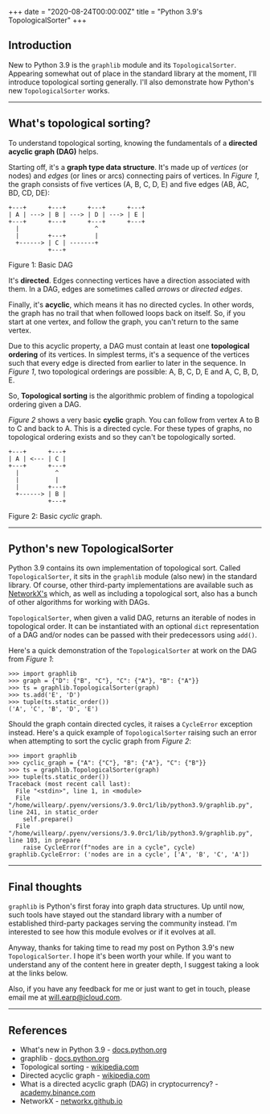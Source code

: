 +++
date = "2020-08-24T00:00:00Z"
title = "Python 3.9's TopologicalSorter"
+++

## Introduction 

New to Python 3.9 is the `graphlib` module and its `TopologicalSorter`. Appearing somewhat out of place in the standard library at the moment, I'll introduce topological sorting generally. I'll also demonstrate how Python's new `TopologicalSorter` works.

---

## What's topological sorting?

To understand topological sorting, knowing the fundamentals of a **directed acyclic graph (DAG)** helps.

Starting off, it's a **graph type data structure**. It's made up of _vertices_ (or nodes) and _edges_ (or lines or arcs) connecting pairs of vertices. In _Figure 1_, the graph consists of five vertices (A, B, C, D, E) and five edges (AB, AC, BD, CD, DE):

```
+---+      +---+      +---+      +---+
| A | ---> | B | ---> | D | ---> | E |
+---+      +---+      +---+      +---+
  |                     ^
  |        +---+        | 
  +------> | C | -------+
           +---+
```
Figure 1: Basic DAG


It's **directed**. Edges connecting vertices have a direction associated with them. In a DAG, edges are sometimes called _arrows_ or _directed edges_.

Finally, it's **acyclic**, which means it has no directed cycles. In other words, the graph has no trail that when followed loops back on itself. So, if you start at one vertex, and follow the graph, you can't return to the same vertex. 

Due to this acyclic property, a DAG must contain at least one **topological ordering** of its vertices. In simplest terms, it's a sequence of the vertices such that every edge is directed from earlier to later in the sequence. In _Figure 1_, two topological orderings are possible: A, B, C, D, E and A, C, B, D, E.

So, **Topological sorting** is the algorithmic problem of finding a topological ordering given a DAG. 

_Figure 2_ shows a very basic **cyclic** graph. You can follow from vertex A to B to C and back to A. This is a directed cycle. For these types of graphs, no topological ordering exists and so they can't be topologically sorted.
```
+---+      +---+ 
| A | <--- | C |
+---+      +---+ 
  |          ^           
  |          |
  |        +---+
  +------> | B |
           +---+
```
Figure 2: Basic _cyclic_ graph.

---

## Python's new TopologicalSorter

Python 3.9 contains its own implementation of topological sort. Called `TopologicalSorter`, it sits in the `graphlib` module (also new) in the standard library. Of course, other third-party implementations are available such as [NetworkX's](https://networkx.github.io/documentation/stable/reference/algorithms/dag.html) which, as well as including a topological sort, also has a bunch of other algorithms for working with DAGs.

`TopologicalSorter`, when given a valid DAG, returns an iterable of nodes in topological order. It can be instantiated with an optional `dict` representation of a DAG and/or nodes can be passed with their predecessors using `add()`.

Here's a quick demonstration of the `TopologicalSorter` at work on the DAG from _Figure 1_:
```
>>> import graphlib
>>> graph = {"D": {"B", "C"}, "C": {"A"}, "B": {"A"}}
>>> ts = graphlib.TopologicalSorter(graph)
>>> ts.add('E', 'D')
>>> tuple(ts.static_order())
('A', 'C', 'B', 'D', 'E')
```

Should the graph contain directed cycles, it raises a `CycleError` exception instead. Here's a quick example of `TopologicalSorter` raising such an error when attempting to sort the cyclic graph from _Figure 2_:
```
>>> import graphlib
>>> cyclic_graph = {"A": {"C"}, "B": {"A"}, "C": {"B"}}
>>> ts = graphlib.TopologicalSorter(graph)
>>> tuple(ts.static_order())
Traceback (most recent call last):
  File "<stdin>", line 1, in <module>
  File "/home/willearp/.pyenv/versions/3.9.0rc1/lib/python3.9/graphlib.py", line 241, in static_order
    self.prepare()
  File "/home/willearp/.pyenv/versions/3.9.0rc1/lib/python3.9/graphlib.py", line 103, in prepare
    raise CycleError(f"nodes are in a cycle", cycle)
graphlib.CycleError: ('nodes are in a cycle', ['A', 'B', 'C', 'A'])
```
---

## Final thoughts

`graphlib` is Python's first foray into graph data structures. Up until now, such tools have stayed out the standard library with a number of established third-party packages serving the community instead. I'm interested to see how this module evolves or if it evolves at all.

Anyway, thanks for taking time to read my post on Python 3.9's new `TopologicalSorter`. I hope it's been worth your while. If you want to understand any of the content here in greater depth, I suggest taking a look at the links below.

Also, if you have any feedback for me or just want to get in touch, please email me at <will.earp@icloud.com>.

---

## References
- What's new in Python 3.9 - [docs.python.org](https://docs.python.org/3.9/whatsnew/3.9.html)
- graphlib - [docs.python.org](https://docs.python.org/3.9/library/graphlib.html)
- Topological sorting - [wikipedia.com](https://en.wikipedia.org/wiki/Topological_sorting)
- Directed acyclic graph - [wikipedia.com](https://en.wikipedia.org/wiki/Directed_acyclic_graph)
- What is a directed acyclic graph (DAG) in cryptocurrency? - [academy.binance.com](https://academy.binance.com/blockchain/what-is-a-directed-acyclic-graph-dag-in-cryptocurrency)
- NetworkX - [networkx.github.io](https://networkx.github.io/)
